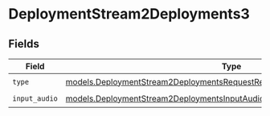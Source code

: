 # DeploymentStream2Deployments3


## Fields

| Field                                                                                                                                                        | Type                                                                                                                                                         | Required                                                                                                                                                     | Description                                                                                                                                                  |
| ------------------------------------------------------------------------------------------------------------------------------------------------------------ | ------------------------------------------------------------------------------------------------------------------------------------------------------------ | ------------------------------------------------------------------------------------------------------------------------------------------------------------ | ------------------------------------------------------------------------------------------------------------------------------------------------------------ |
| `type`                                                                                                                                                       | [models.DeploymentStream2DeploymentsRequestRequestBodyMessages3ContentType](../models/deploymentstream2deploymentsrequestrequestbodymessages3contenttype.md) | :heavy_check_mark:                                                                                                                                           | N/A                                                                                                                                                          |
| `input_audio`                                                                                                                                                | [models.DeploymentStream2DeploymentsInputAudio](../models/deploymentstream2deploymentsinputaudio.md)                                                         | :heavy_check_mark:                                                                                                                                           | N/A                                                                                                                                                          |